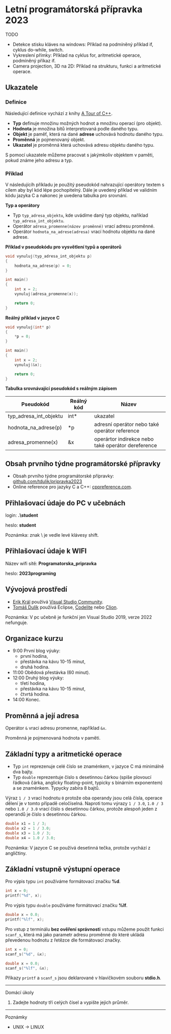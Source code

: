 # Letní programátorská přípravka 2023

TODO
- Detekce stisku kláves na windows: Příklad na podmíněný příklad if, cyklus do-while, switch.
- Vykreslení přímky: Příklad na cyklus for, aritmetické operace, podmíněný příkaz if.
- Camera projection, 3D na 2D: Příklad na strukturu, funkci a aritmetické operace.

## Ukazatele

### Definice

Následující definice vychází z knihy [A Tour of C++](https://www.stroustrup.com/tour3.html).

- **Typ** definuje množinu možných hodnot a množinu operací (pro objekt).
- **Hodnota** je množina bitů interpretovaná podle daného typu.
- **Objekt** je paměť, která na dané **adrese** uchovává hodnotu daného typu.
- **Proměnná** je pojmenovaný objekt.
- **Ukazatel** je proměnná která uchovává adresu objektu daného typu.

S pomocí ukazatele můžeme pracovat s jakýmkoliv objektem v paměti, pokud známe jeho adresu a typ.

### Příklad

V následujícíh příkladu je použitý pseudokód nahrazující operátory textem s cílem aby byl kód lépe pochopitelný. Dále je uvedený příklad ve validním kódu jazyka C a nakonec je uvedena tabulka pro srovnání.

**Typ a operátory**

- Typ ```typ_adresa_objektu```, kde uvádíme daný typ objektu, naříklad  ```typ_adresa_int_objektu```. 
- Operátor ```adresa_promenne(název proměnné)``` vrací adresu proměnné.
- Operátor ```hodnota_na_adrese(adresa)``` vrací hodnotu objektu na dané adrese.


**Příklad v pseudokódu pro vysvětlení typů a operátorů**

```c
void vynuluj(typ_adresa_int_objektu p)
{
	hodnota_na_adrese(p) = 0;
}

int main()
{
	int x = 2;
	vynuluj(adresa_promenne(x));

	return 0;
}
```

**Reálný příklad v jazyce C**

```c
void vynuluj(int* p)
{
	*p = 0;
}

int main()
{
	int x = 2;
	vynuluj(&x);

	return 0;
}
```

**Tabulka srovnávající pseudokód s reálným zápisem**

| Pseudokód | Reálný kód | Název |
|---|---|---|
| typ_adresa_int_objektu | int* | ukazatel | 
| hodnota_na_adrese(p) | *p | adresní operátor nebo také operátor reference |
| adresa_promenne(x) | &x | operártor indirekce nebo také operátor dereference |

## Obsah prvního týdne programátorské přípravky

- Obsah prvního týdne programátorské přípravky: [github.com/tdulik/pripravka2023](https://github.com/tdulik/pripravka2023)
- Online reference pro jazyky C a C++: [cppreference.com](https://en.cppreference.com/w/).

## Přihlašovací údaje do PC v učebnách

login: **.\student**

heslo: **student**

Poznámka: znak \ je vedle levé klávesy shift.

## Přihlašovací údaje k WIFI

Název wifi sítě: **Programatorska_pripravka**

heslo: **2023programing**

## Vývojová prostředí

- [Erik Král](https://fai.utb.cz/contacts/ing-et-ing-erik-kral-ph-d/) používá [Visual Studio Community](https://visualstudio.microsoft.com/vs/community/).
- [Tomáš Dulík](https://fai.utb.cz/contacts/ing-tomas-dulik-ph-d/) používá Eclipse, [Codelite](https://codelite.org/) nebo [Clion](https://www.jetbrains.com/clion/).

Poznámka: V pc učebně je funkční jen Visual Studio 2019, verze 2022 nefunguje.

## Organizace kurzu

- 9:00 První blog výuky:
	- první hodina,
	- přestávka na kávu 10-15 minut,
	- druhá hodina.
- 11:00 Obědová přestávka (60 minut).
- 12:00 Druhý blog výuky:
	- třetí hodina,
	- přestávka na kávu 10-15 minut,
	- čtvrtá hodina.
- 14:00 Konec.

## Proměnná a její adresa

Operátor ```&```  vraci adresu promenne, například ```&x```.

Proměnná je pojmenovaná hodnota v paměti.

## Základní typy a aritmetické operace

- Typ ```int``` reprezenuje celé číslo se znaménkem, v jazyce C má minimálně dva bajty.
- Typ ```double``` reprezentuje číslo s desetinnou čárkou (spíše plovoucí řádková čárka, anglicky floating-point, typicky s binárním exponentem) a se znaménkem. Typycky zabíra 8 bajtů.
  
Výraz ```1 / 3``` vrací hodnotu ```0``` protože oba operandy jsou celá čísla, operace dělení je v tomto případě celočíselná.
Naproti tomu výrazy ```1 / 3.0```, ```1.0 / 3``` nebo ```1.0 / 3.0``` vrací číslo s desetinnou čárkou, protože alespoň jeden z operandů je číslo s desetinnou čárkou.

```c
double x1 = 1 / 3;
double x2 = 1 / 3.0;
double x3 = 1.0 / 3;
double x4 = 1.0 / 3.0;
```

Poznámka: V jazyce C se používá desetinná tečka, protože vychází z angličtiny.

## Základní vstupně výstupní operace

Pro výpis typu ```int``` používáme formátovací značku **%d**.

```c
int x = 0;
printf("%d", x);
```

Pro výpis typu ```double``` používáme formátovací značku **%lf**.

```c
double x = 0.0;
printf("%lf", x);
```

Pro vstup z terminálu **bez ověření správnosti** vstupu můžeme použít funkci ```scanf_s```, která má jako parametr adresu proměnné do které ukládá převedenou hodnotu z řetězce dle formátovací značky.

```c
int x = 0;
scanf_s("%d", &x);
```

```c
double x = 0.0;
scanf_s("%lf", &x);
```

Příkazy ```printf``` a ```scanf_s``` jsou deklarované v hlavičkovém souboru **stdio.h**.
 
---
Domácí úkoly

1. Zadejte hodnoty tří celých čísel a vypište jejich průměr.

---
Poznámky

- UNIX -> LINUX


